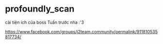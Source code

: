 # profoundly_scan
cài tiện ích của boss Tuấn trước nha :'3 

https://www.facebook.com/groups/j2team.community/permalink/911810535817734/
